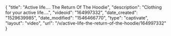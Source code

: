{
    "title": "Active life.... The Return Of The Hoodie",
    "description": "Clothing for your active life....",
    "videoid": "164997332",
    "date_created": "1529639985",
    "date_modified": "1546466770",
    "type": "captivate",
    "layout": "video",
    "url": "\/v\/active-life-the-return-of-the-hoodie\/164997332"
}